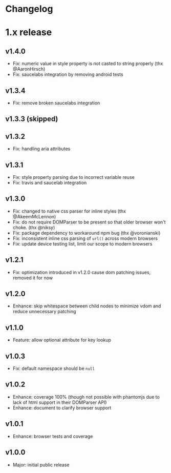 
Changelog
=========


# 1.x release

## v1.4.0

- Fix: numeric value in style property is not casted to string properly (thx @AaronHirsch)
- Fix: saucelabs integration by removing android tests

## v1.3.4

- Fix: remove broken saucelabs integration

## v1.3.3 (skipped)

## v1.3.2

- Fix: handling aria attributes

## v1.3.1

- Fix: style property parsing due to incorrect variable reuse
- Fix: travis and saucelab integration

## v1.3.0

- Fix: changed to native css parser for inline styles (thx @AkeemMcLennon)
- Fix: do not require DOMParser to be present so that older browser won't choke. (thx @niksy)
- Fix: package dependency to workaround npm bug (thx @voronianski)
- Fix: inconsistent inline css parsing of `url()` across modern browsers
- Fix: update device testing list, limit our scope to modern browsers

## v1.2.1

- Fix: optimization introduced in v1.2.0 cause dom patching issues, removed it for now

## v1.2.0

- Enhance: skip whitespace between child nodes to minimize vdom and reduce unnecessary patching

## v1.1.0

- Feature: allow optional attribute for key lookup

## v1.0.3

- Fix: default namespace should be `null`

## v1.0.2

- Enhance: coverage 100% (though not possible with phantomjs due to lack of html support in their DOMParser API)
- Enhance: document to clarify browser support

## v1.0.1

- Enhance: browser tests and coverage

## v1.0.0

- Major: initial public release

